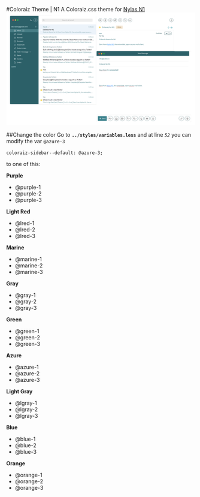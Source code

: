 #Coloraiz Theme | N1
A Coloraiz.css theme for <a href="https://nylas.com/">Nylas N1</a>
![Screenshot_1](Screen-azure-3.png)

##Change the color
Go to **```../styles/variables.less```** and at line _`52`_ you can modify the var `@azure-3`
```less 
coloraiz-sidebar--default: @azure-3;
``` 
to one of this:

**Purple**
- @purple-1
- @purple-2
- @purple-3
 
**Light Red**
- @lred-1 
- @lred-2 
- @lred-3 
 
**Marine**
- @marine-1
- @marine-2
- @marine-3
 
**Gray**
- @gray-1 
- @gray-2 
- @gray-3 
 
**Green**
- @green-1 
- @green-2 
- @green-3 
 
**Azure**
- @azure-1 
- @azure-2 
- @azure-3 
 
**Light Gray**
- @lgray-1
- @lgray-2
- @lgray-3
 
**Blue**
- @blue-1 
- @blue-2
- @blue-3
 
**Orange**
- @orange-1
- @orange-2
- @orange-3
